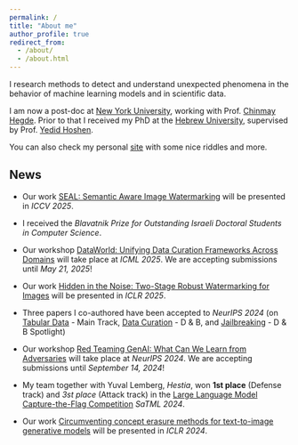```yaml
---
permalink: /
title: "About me"
author_profile: true
redirect_from: 
  - /about/
  - /about.html
---
```

I research methods to detect and understand unexpected phenomena in the behavior of machine learning models and in scientific data.

I am now a post-doc at [New York University](https://engineering.nyu.edu/), working with Prof. [Chinmay Hegde](https://chinmayhegde.github.io/).
Prior to that I received my PhD at the [Hebrew University](https://www.vision.huji.ac.il/main/), supervised by Prof. [Yedid Hoshen](https://www.cs.huji.ac.il/~ydidh).

You can also check my personal [site](https://www.cs.huji.ac.il/w~nivc/riddles.html) with some nice riddles and more.

News
--------
- Our work [SEAL: Semantic Aware Image Watermarking](https://arxiv.org/pdf/2503.12172) will be presented in *ICCV 2025*.

- I received the *Blavatnik Prize for Outstanding Israeli Doctoral Students in Computer Science*.

- Our workshop [DataWorld: Unifying Data Curation Frameworks Across Domains](https://dataworldicml2025.github.io/) will take place at *ICML 2025*. We are accepting submissions until *May 21, 2025*!
  
- Our work [Hidden in the Noise: Two-Stage Robust Watermarking for Images](https://arxiv.org/pdf/2412.04653) will be presented in *ICLR 2025*.

- Three papers I co-authored have been accepted to *NeurIPS 2024* (on [Tabular Data](https://arxiv.org/pdf/2402.11137) - Main Track, [Data Curation](https://arxiv.org/pdf/2410.05057) - D & B, and [Jailbreaking](https://arxiv.org/pdf/2406.07954) - D & B Spotlight)

- Our workshop [Red Teaming GenAI: What Can We Learn from Adversaries](https://redteaming-gen-ai.github.io/) will take place at *NeurIPS 2024*. We are accepting submissions until *September 14, 2024*!

- My team together with Yuval Lemberg, *Hestia*, won **1st place** (Defense track) and *3st place* (Attack track) in the [Large Language Model Capture-the-Flag Competition](https://ctf.spylab.ai/) *SaTML 2024*.

- Our work [Circumventing concept erasure methods for text-to-image generative models](https://arxiv.org/pdf/2308.01508) will be presented in *ICLR 2024*.
